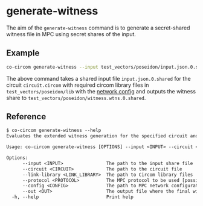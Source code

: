 # generate-witness

The aim of the `generate-witness` command is to generate a secret-shared witness file in MPC using secret shares of the input.

## Example

```bash
co-circom generate-witness --input test_vectors/poseidon/input.json.0.shared --circuit test_vectors/poseidon/circuit.circom --link-library test_vectors/poseidon/lib --protocol REP3 --config configs/party1.toml --out test_vectors/poseidon/witness.wtns.0.shared
```

The above command takes a shared input file `input.json.0.shared` for the circuit `circuit.circom` with required circom library files in `test_vectors/poseidon/lib`  with the [network config](./network-config.md) and outputs the witness share to `test_vectors/poseidon/witness.wtns.0.shared`.

## Reference

```txt
$ co-circom generate-witness --help
Evaluates the extended witness generation for the specified circuit and input share in MPC

Usage: co-circom generate-witness [OPTIONS] --input <INPUT> --circuit <CIRCUIT> --protocol <PROTOCOL> --config <CONFIG> --out <OUT>

Options:
      --input <INPUT>                The path to the input share file
      --circuit <CIRCUIT>            The path to the circuit file
      --link-library <LINK_LIBRARY>  The path to Circom library files
      --protocol <PROTOCOL>          The MPC protocol to be used [possible values: REP3]
      --config <CONFIG>              The path to MPC network configuration file
      --out <OUT>                    The output file where the final witness share is written to
  -h, --help                         Print help
```
